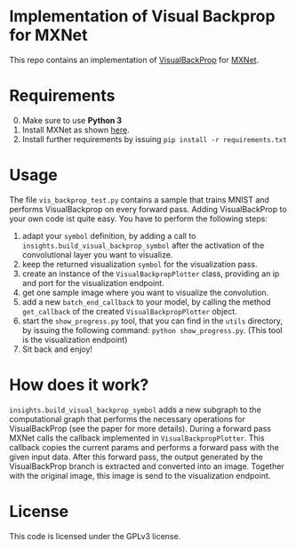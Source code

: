 # Implementation of Visual Backprop for MXNet

This repo contains an implementation of [VisualBackProp](https://arxiv.org/abs/1611.05418) for [MXNet](http://mxnet.io/).

# Requirements

0. Make sure to use **Python 3**
1. Install MXNet as shown [here](http://mxnet.io/get_started/install.html).
2. Install further requirements by issuing `pip install -r requirements.txt`

# Usage

The file `vis_backprop_test.py` contains a sample that trains MNIST and performs VisualBackprop on every forward pass.
Adding VisualBackProp to your own code ist quite easy. You have to perform the following steps:

1. adapt your `symbol` definition, by adding a call to `insights.build_visual_backprop_symbol` after the activation of the convolutional layer you want to visualize.
2. keep the returned visualization `symbol` for the visualization pass.
3. create an instance of the `VisualBackpropPlotter` class, providing an ip and port for the visualization endpoint.
4. get one sample image where you want to visualize the convolution.
5. add a new `batch_end_callback` to your model, by calling the method `get_callback` of the created `VisualBackpropPlotter` object.
6. start the `show_progress.py` tool, that you can find in the `utils` directory, by issuing the following command: `python show_progress.py`. (This tool is the visualization endpoint)
7. Sit back and enjoy!

# How does it work?

`insights.build_visual_backprop_symbol` adds a new subgraph to the computational graph that performs the necessary operations for VisualBackProp (see the paper for more details).
During a forward pass MXNet calls the callback implemented in `VisualBackpropPlotter`. This callback copies the current params and performs a forward pass with the given input data.
After this forward pass, the output generated by the VisualBackProp branch is extracted and converted into an image. Together with the original image, this image is send to the visualization endpoint.

# License

This code is licensed under the GPLv3 license.
